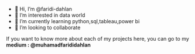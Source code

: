 - 👋 Hi, I’m @faridi-dahlan
- 👀 I’m interested in data world
- 🌱 I’m currently learning python,sql,tableau,power bi
- 💞️ I’m looking to collaborate

If you want to know more about each of my projects here, you can go to my **medium : @muhamadfarididahlan**

<!---
faridi-dahlan/faridi-dahlan is a ✨ special ✨ repository because its `README.md` (this file) appears on your GitHub profile.
You can click the Preview link to take a look at your changes.
--->
